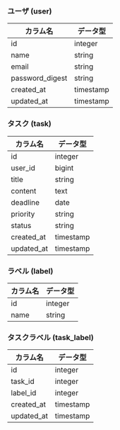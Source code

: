 ###  ユーザ (user)

| カラム名        | データ型    |
| --------------- | ----------- |
| id              | integer     |
| name            | string      |
| email           | string      |
| password_digest | string      |
| created_at      | timestamp   |
| updated_at      | timestamp   |

### タスク (task)

| カラム名 | データ型 |
| -------- | -------- |
| id       | integer  |
| user_id  | bigint   |
| title    | string   |
| content  | text     |
| deadline | date     |
| priority | string   |
| status   | string   |
|created_at| timestamp|
|updated_at| timestamp|
### ラベル (label)

| カラム名 | データ型 |
| -------- | -------- |
| id       | integer  |
| name     | string   |

### タスクラベル (task_label)

| カラム名   | データ型  |
| ---------- | --------- |
| id         | integer   |
| task_id    | integer   |
| label_id   | integer   |
| created_at | timestamp |
| updated_at | timestamp |
